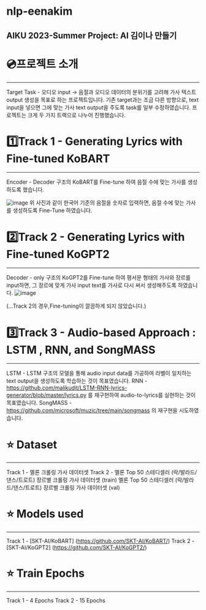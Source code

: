 # nlp-eenakim
AIKU 2023-Summer Project: AI 김이나 만들기
----

# 💿프로젝트 소개
---
Target Task - 오디오 input -> 음절과 오디오 데이터의 분위기를 고려해 가사 텍스트 output 생성을 목표로 하는 프로젝트입니다.
기존 target과는 조금 다른 방향으로, text input을 넣으면 그에 맞는 가사 text output을 주도록 task를 일부 수정하였습니다.
프로젝트는 크게 두 가지 트랙으로 나누어 진행했습니다.

# 1️⃣Track 1 - Generating Lyrics with Fine-tuned KoBART
---
Encoder - Decoder 구조의 KoBART를 Fine-tune 하여 음절 수에 맞는 가사를 생성하도록 했습니다.

![image](https://github.com/AIKU-Official/nlp-eenakim/assets/137471403/4e621219-698d-4f2a-8325-7eb664341ec8)
위 사진과 같이 한국어 기준의 음절을 숫자로 입력하면, 음절 수에 맞는 가사를 생성하도록 Fine-Tune 하였습니다.

# 2️⃣Track 2 - Generating Lyrics with Fine-tuned KoGPT2
---

Decoder - only 구조의 KoGPT2를 Fine-tune 하여 평서문 형태의 가사와 장르를 input하면, 그 장르에 맞게 가사 input text를 가사로 다시 써서 생성해주도록 하였습니다.
![image](https://github.com/AIKU-Official/nlp-eenakim/assets/137471403/c7a3a9d4-3cfd-4ac0-8e26-6c52e7b297ad)

(...Track 2의 경우,Fine-tuning이 깔끔하게 되지 않았습니다.)

# 3️⃣Track 3 - Audio-based Approach : LSTM , RNN, and SongMASS
---
LSTM - LSTM 구조의 모델을 통해 audio input data를 가공하여 라벨이 일치하는 text output을 생성하도록 학습하는 것이 목표였습니다. 
RNN - <https://github.com/malikudit/LSTM-RNN-lyrics-generator/blob/master/lyrics.py> 를 재구현하여 audio-to-lyrics를 실현하는 것이 목표였습니다.
SongMASS - <https://github.com/microsoft/muzic/tree/main/songmass> 의 재구현을 시도하였습니다.

# ⭐ Dataset
---
Track 1 - 멜론 크롤링 가사 데이터셋
Track 2 - 멜론 Top 50 스테디셀러 (락/발라드/댄스/트로트) 장르별 크롤링 가사 데이터셋 (train)
          멜론 Top 50 스테디셀러 (락/발라드/댄스/트로트) 장르별 크롤링 가사 데이터셋 (val)

# ⭐ Models used
---
Track 1 - [SKT-AI/KoBART] (https://github.com/SKT-AI/KoBART/)
Track 2 - [SKT-AI/KoGPT2] (https://github.com/SKT-AI/KoGPT2/)

# ⭐ Train Epochs
---
Track 1 - 4 Epochs
Track 2 - 15 Epochs






